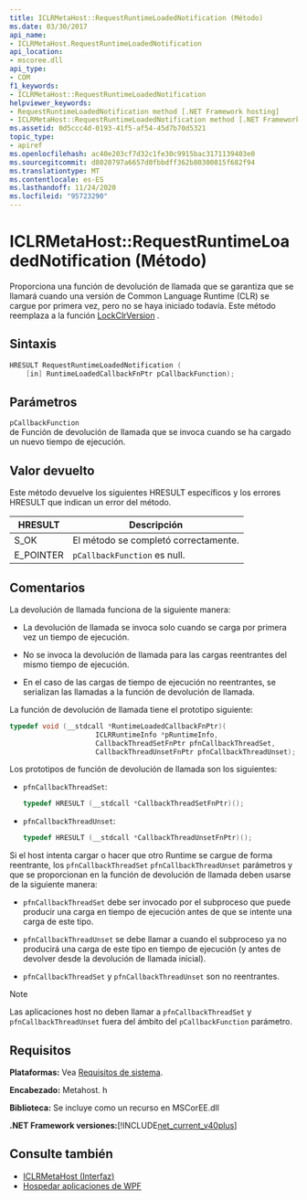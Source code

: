 ```yaml
---
title: ICLRMetaHost::RequestRuntimeLoadedNotification (Método)
ms.date: 03/30/2017
api_name:
- ICLRMetaHost.RequestRuntimeLoadedNotification
api_location:
- mscoree.dll
api_type:
- COM
f1_keywords:
- ICLRMetaHost::RequestRuntimeLoadedNotification
helpviewer_keywords:
- RequestRuntimeLoadedNotification method [.NET Framework hosting]
- ICLRMetaHost::RequestRuntimeLoadedNotification method [.NET Framework hosting]
ms.assetid: 0d5ccc4d-0193-41f5-af54-45d7b70d5321
topic_type:
- apiref
ms.openlocfilehash: ac40e203cf7d32c1fe30c9915bac3171139403e0
ms.sourcegitcommit: d8020797a6657d0fbbdff362b80300815f682f94
ms.translationtype: MT
ms.contentlocale: es-ES
ms.lasthandoff: 11/24/2020
ms.locfileid: "95723290"
---
```

# <a name="iclrmetahostrequestruntimeloadednotification-method"></a>ICLRMetaHost::RequestRuntimeLoadedNotification (Método)

Proporciona una función de devolución de llamada que se garantiza que se llamará cuando una versión de Common Language Runtime (CLR) se cargue por primera vez, pero no se haya iniciado todavía. Este método reemplaza a la función [LockClrVersion](lockclrversion-function.md) .  
  
## <a name="syntax"></a>Sintaxis  
  
```cpp  
HRESULT RequestRuntimeLoadedNotification (  
    [in] RuntimeLoadedCallbackFnPtr pCallbackFunction);  
```  
  
## <a name="parameters"></a>Parámetros  

 `pCallbackFunction`  
 de Función de devolución de llamada que se invoca cuando se ha cargado un nuevo tiempo de ejecución.  
  
## <a name="return-value"></a>Valor devuelto  

 Este método devuelve los siguientes HRESULT específicos y los errores HRESULT que indican un error del método.  
  
|HRESULT|Descripción|  
|-------------|-----------------|  
|S_OK|El método se completó correctamente.|  
|E_POINTER|`pCallbackFunction` es null.|  
  
## <a name="remarks"></a>Comentarios  

 La devolución de llamada funciona de la siguiente manera:  
  
- La devolución de llamada se invoca solo cuando se carga por primera vez un tiempo de ejecución.  
  
- No se invoca la devolución de llamada para las cargas reentrantes del mismo tiempo de ejecución.  
  
- En el caso de las cargas de tiempo de ejecución no reentrantes, se serializan las llamadas a la función de devolución de llamada.  
  
 La función de devolución de llamada tiene el prototipo siguiente:  
  
```cpp  
typedef void (__stdcall *RuntimeLoadedCallbackFnPtr)(  
                     ICLRRuntimeInfo *pRuntimeInfo,  
                     CallbackThreadSetFnPtr pfnCallbackThreadSet,  
                     CallbackThreadUnsetFnPtr pfnCallbackThreadUnset);  
```  
  
 Los prototipos de función de devolución de llamada son los siguientes:  
  
- `pfnCallbackThreadSet`:  
  
    ```cpp  
    typedef HRESULT (__stdcall *CallbackThreadSetFnPtr)();  
    ```  
  
- `pfnCallbackThreadUnset`:  
  
    ```cpp  
    typedef HRESULT (__stdcall *CallbackThreadUnsetFnPtr)();  
    ```  
  
 Si el host intenta cargar o hacer que otro Runtime se cargue de forma reentrante, los `pfnCallbackThreadSet` `pfnCallbackThreadUnset` parámetros y que se proporcionan en la función de devolución de llamada deben usarse de la siguiente manera:  
  
- `pfnCallbackThreadSet` debe ser invocado por el subproceso que puede producir una carga en tiempo de ejecución antes de que se intente una carga de este tipo.  
  
- `pfnCallbackThreadUnset` se debe llamar a cuando el subproceso ya no producirá una carga de este tipo en tiempo de ejecución (y antes de devolver desde la devolución de llamada inicial).  
  
- `pfnCallbackThreadSet` y `pfnCallbackThreadUnset` son no reentrantes.  
  
> [!NOTE]
> Las aplicaciones host no deben llamar a `pfnCallbackThreadSet` y `pfnCallbackThreadUnset` fuera del ámbito del `pCallbackFunction` parámetro.  
  
## <a name="requirements"></a>Requisitos  

 **Plataformas:** Vea [Requisitos de sistema](../../get-started/system-requirements.md).  
  
 **Encabezado:** Metahost. h  
  
 **Biblioteca:** Se incluye como un recurso en MSCorEE.dll  
  
 **.NET Framework versiones:**[!INCLUDE[net_current_v40plus](../../../../includes/net-current-v40plus-md.md)]  
  
## <a name="see-also"></a>Consulte también

- [ICLRMetaHost (Interfaz)](iclrmetahost-interface.md)
- [Hospedar aplicaciones de WPF](index.md)
